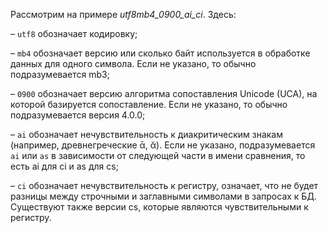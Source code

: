 Рассмотрим на примере _utf8mb4_0900_ai_ci_. Здесь:

– `utf8` обозначает кодировку;

– `mb4` обозначает версию или сколько байт используется в обработке данных для одного символа. Если не указано, то обычно подразумевается mb3;

– `0900` обозначает версию алгоритма сопоставления Unicode (UCA), на которой базируется сопоставление. Если не указано, то обычно подразумевается версия 4.0.0;

– `ai` обозначает нечувствительность к диакритическим знакам (например, древнегреческие ᾱ, ᾰ). Если не указано, подразумевается `ai` или `as` в зависимости от следующей части в имени сравнения, то есть ai для ci и as для cs;

– `ci` обозначает нечувствительность к регистру, означает, что не будет разницы между строчными и заглавными символами в запросах к БД. Существуют также версии cs, которые являются чувствительными к регистру.


